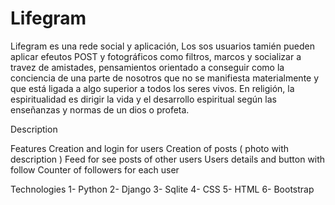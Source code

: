 # Lifegram


Lifegram es una rede social y aplicación, Los sos usuarios tamién pueden aplicar efeutos POST y  fotográficos como filtros, marcos y socializar a travez de amistades, pensamientos orientado a conseguir como la conciencia de una parte de nosotros que no se manifiesta materialmente y que está ligada a algo superior a todos los seres vivos. En religión, la espiritualidad es dirigir la vida y el desarrollo espiritual según las enseñanzas y normas de un dios o profeta.


Description

Features
Creation and login for users
Creation of posts ( photo with description )
Feed for see posts of other users
Users details and button with follow
Counter of followers for each user

Technologies
1- Python
2- Django
3- Sqlite
4- CSS
5- HTML
6- Bootstrap
